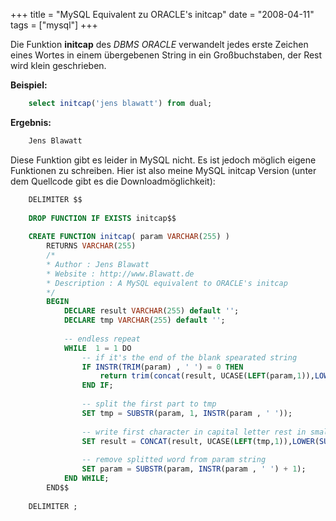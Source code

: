 +++
title = "MySQL Equivalent zu ORACLE's initcap"
date = "2008-04-11"
tags = ["mysql"]
+++

Die Funktion **initcap** des *DBMS ORACLE* verwandelt jedes erste
Zeichen eines Wortes in einem übergebenen String in ein Großbuchstaben,
der Rest wird klein geschrieben.

**Beispiel:**

``` sql
    select initcap('jens blawatt') from dual;
```

**Ergebnis:**

``` bash
    Jens Blawatt
```

Diese Funktion gibt es leider in MySQL nicht. Es ist jedoch möglich
eigene Funktionen zu schreiben. Hier ist also meine MySQL initcap
Version (unter dem Quellcode gibt es die Downloadmöglichkeit):

``` sql
    DELIMITER $$
    
    DROP FUNCTION IF EXISTS initcap$$
    
    CREATE FUNCTION initcap( param VARCHAR(255) )
        RETURNS VARCHAR(255)
        /*
        * Author : Jens Blawatt
        * Website : http://www.Blawatt.de
        * Description : A MySQL equivalent to ORACLE's initcap
        */
        BEGIN
            DECLARE result VARCHAR(255) default '';
            DECLARE tmp VARCHAR(255) default '';
    
            -- endless repeat
            WHILE  1 = 1 DO
                -- if it's the end of the blank spearated string
                IF INSTR(TRIM(param) , ' ') = 0 THEN
                    return trim(concat(result, UCASE(LEFT(param,1)),LOWER(SUBSTR(param,2))));
                END IF;
        
                -- split the first part to tmp
                SET tmp = SUBSTR(param, 1, INSTR(param , ' '));
    
                -- write first character in capital letter rest in small type
                SET result = CONCAT(result, UCASE(LEFT(tmp,1)),LOWER(SUBSTR(tmp,2)));
    
                -- remove splitted word from param string
                SET param = SUBSTR(param, INSTR(param , ' ') + 1);
            END WHILE;
        END$$
    
    DELIMITER ;
```